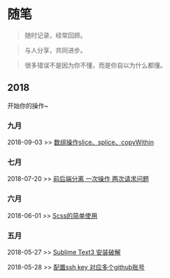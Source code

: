 # 随笔

> 随时记录，经常回顾。

> 与人分享，共同进步。

> 很多错误不是因为你不懂，而是你自以为什么都懂。


## 2018

开始你的操作~

### 九月

2018-09-03 >> [数组操作slice、splice、copyWithin](https://github.com/Jszy/notes/issues/6)

### 七月

2018-07-20 >> [前后端分离 一次操作 两次请求问题](https://github.com/Jszy/notes/issues/4)

### 六月

2018-06-01 >> [Scss的简单使用](https://github.com/Jszy/notes/issues/3)

### 五月

2018-05-27 >> [Sublime Text3 安装破解](https://github.com/Jszy/notes/issues/1)

2018-05-28 >> [配置ssh key 对应多个github账号](https://github.com/Jszy/notes/issues/2)


